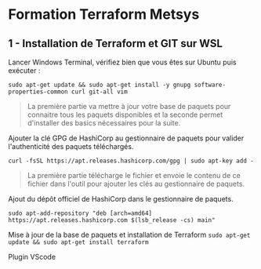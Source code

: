 
# Formation Terraform Metsys

  

## 1 - Installation de Terraform et GIT sur WSL

Lancer Windows Terminal, vérifiez bien que vous êtes sur Ubuntu puis exécuter :

`sudo apt-get update && sudo apt-get install -y gnupg software-properties-common curl git-all vim`

> La première partie va mettre à jour votre base de paquets pour connaitre tous les paquets disponibles et la seconde permet d'installer des basics nécessaires pour la suite.

 Ajouter la clé GPG de HashiCorp au gestionnaire de paquets pour valider l'authenticité des paquets téléchargés.

`curl -fsSL https://apt.releases.hashicorp.com/gpg | sudo apt-key add -`

> La première partie télécharge le fichier et envoie le contenu de ce fichier dans l'outil pour ajouter les clés au gestionnaire de paquets.

Ajout du dépôt officiel de HashiCorp dans le gestionnaire de paquets.

`sudo apt-add-repository "deb [arch=amd64] https://apt.releases.hashicorp.com $(lsb_release -cs) main"`

Mise à jour de la base de paquets et installation de Terraform
`sudo apt-get update && sudo apt-get install terraform`

  

Plugin VScode